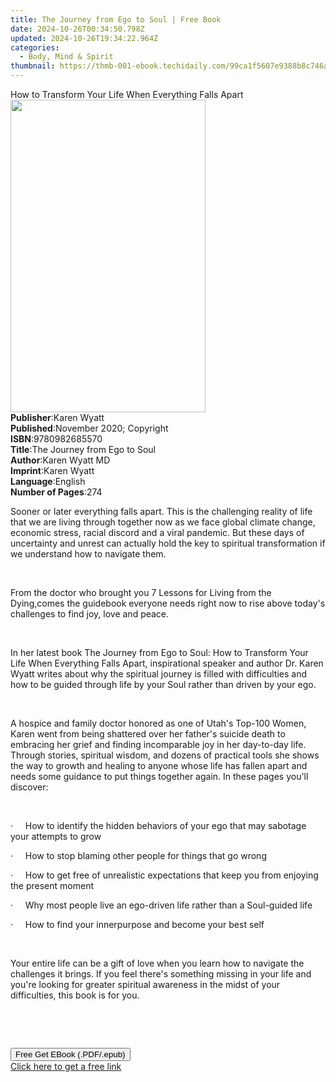 ```yaml
---
title: The Journey from Ego to Soul | Free Book
date: 2024-10-26T00:34:50.798Z
updated: 2024-10-26T19:34:22.964Z
categories:
  - Body, Mind & Spirit
thumbnail: https://thmb-001-ebook.techidaily.com/99ca1f5607e9388b8c746acd814bfbb662708d6a05ba052530bbe6d135a1e5eb.jpg
---
```

<main id="book-container">
  <div class="flex flex-col">
    <div class="book-brief flex-1 py-6 px-4 sm:p-6 md:py-10 md:px-8">
      <!-- brief-->
      <div class="book-brief-main">
        How to Transform Your Life When Everything Falls Apart
      </div>
    </div>
    <div
      class="book-meta-info flex-1 grid gap-4 col-start-1 col-end-3 row-start-1 sm:mb-6 sm:grid-cols-4 lg:gap-6 lg:col-start-2 lg:row-end-6 lg:row-span-6 lg:mb-0"
    >
      <div
        class="book-meta-info-left place-content-center mt-4 p-4 text-sm leading-6 col-start-2 col-span-2 dark:text-slate-400"
      >
        <img
          class="w-full h-500 object-cover rounded-lg sm:h-255 sm:col-span-2 lg:col-span-full"
          src="https://img-001-ebook.techidaily.com/26ce07f49884e1b53356c8fea188e432e1466e07602adb732675d0abe5dba4d0.jpg"
          alt=""
          width="312"
          height="500"
        />
      </div>
      <div
        class="book-meta-info-right mt-2 col-start-1 row-start-2 col-span-3 self-center"
      >
        <!-- meta data  -->
        <div class="flex flex-col px-4 md:px-8">
          <div class="flex-1">
            <strong>Publisher</strong>:<span class="px-2">Karen Wyatt</span>
          </div>
          <div class="flex-1">
            <strong>Published</strong>:<span class="px-2"
              >November 2020; Copyright</span
            >
          </div>
          <div class="flex-1">
            <strong>ISBN</strong>:<span class="px-2">9780982685570</span>
          </div>
          <div class="flex-1">
            <strong>Title</strong>:<span class="px-2"
              >The Journey from Ego to Soul</span
            >
          </div>
          <div class="flex-1">
            <strong>Author</strong>:<span class="px-2">Karen Wyatt MD</span>
          </div>
          <div class="flex-1">
            <strong>Imprint</strong>:<span class="px-2">Karen Wyatt</span>
          </div>
          <div class="flex-1">
            <strong>Language</strong>:<span class="px-2">English</span>
          </div>
          <div class="flex-1">
            <strong>Number of Pages</strong>:<span class="px-2">274</span>
          </div>
        </div>
      </div>
    </div>
    <div class="book-description flex-1 py-6 px-4 sm:p-6 md:py-10 md:px-8">
      <div class="book-description-main">
        <div accordion-content="" id="description">
          <p>
            Sooner or later everything falls apart. This is the challenging
            reality of life that we are living through together now as we face
            global climate change, economic stress, racial discord and a viral
            pandemic. But these days of uncertainty and unrest can actually hold
            the key to spiritual transformation if we understand how to navigate
            them.
          </p>
          <p><br /></p>
          <p>
            From the doctor who brought you&nbsp;7 Lessons for Living from the
            Dying,comes the guidebook everyone needs right now to rise above
            today's challenges to find joy, love and peace.
          </p>
          <p><br /></p>
          <p>
            In her latest book&nbsp;The Journey from Ego to Soul: How to
            Transform Your Life When Everything Falls Apart, inspirational
            speaker and author Dr. Karen Wyatt writes about why the spiritual
            journey is filled with difficulties and how to be guided through
            life by your Soul rather than driven by your ego.
          </p>
          <p><br /></p>
          <p>
            A hospice and family doctor honored as one of Utah's Top-100 Women,
            Karen went from being shattered over her father's suicide death to
            embracing her grief and finding incomparable joy in her day-to-day
            life. Through stories, spiritual wisdom, and dozens of practical
            tools she shows the way to growth and healing to anyone whose life
            has fallen apart and needs some guidance to put things together
            again. In these pages you'll discover:
          </p>
          <p><br /></p>
          <p>
            ·&nbsp;&nbsp;&nbsp;&nbsp;&nbsp;How to identify the hidden behaviors
            of your ego that may sabotage your attempts to grow
          </p>
          <p>
            ·&nbsp;&nbsp;&nbsp;&nbsp;&nbsp;How to stop blaming other people for
            things that go wrong
          </p>
          <p>
            ·&nbsp;&nbsp;&nbsp;&nbsp;&nbsp;How to get free of unrealistic
            expectations that keep you from enjoying the present moment
          </p>
          <p>
            ·&nbsp;&nbsp;&nbsp;&nbsp;&nbsp;Why most people live an ego-driven
            life rather than a Soul-guided life&nbsp;&nbsp;
          </p>
          <p>
            ·&nbsp;&nbsp;&nbsp;&nbsp;&nbsp;How to find your&nbsp;innerpurpose
            and become your best self
          </p>
          <p><br /></p>
          <p>
            Your entire life can be a gift of love when you learn how to
            navigate the challenges it brings. If you feel there's something
            missing in your life and you're looking for greater spiritual
            awareness in the midst of your difficulties, this book is for you.
          </p>
          <p><br /></p>
          <p><br /></p>
        </div>
        <div class="accordion-fader"></div>
      </div>
    </div>
    <div class="book-excerpts flex-1 py-6 px-4 sm:p-6 md:py-10 md:px-8"></div>
    <div
      class="book-about-author flex-1 py-6 px-4 sm:p-6 md:py-10 md:px-8"
    ></div>
    <div class="book-free-get flex-1 py-6 px-4 sm:p-6 md:py-10 md:px-8">
      <button
        id="btn-free-get"
        class="bg-blue-500 hover:bg-blue-700 text-white font-bold py-2 px-4 rounded"
      >
        Free Get EBook (.PDF/.epub)
      </button>
      <div id="countdown-display" class="px-2 text-lg mt-2"></div>
      <a
        id="free-link"
        class="hidden bg-blue-500 hover:bg-blue-700 text-white font-bold py-2 px-4 rounded"
        href="https://www.ebooks.com/en-us/book/210143799/the-journey-from-ego-to-soul/karen-wyatt-md/"
        target="_blank"
        >Click here to get a free link</a
      >
    </div>
    <script>
      let countdownTime = 0;
      let countdownInterval = null;
      document
        .getElementById('btn-free-get')
        .addEventListener('click', startCountdown);
      function startCountdown() {
        countdownTime = new Date().getTime() + 60000 * 3;
        countdownInterval = setInterval(updateCountdown, 1000);
        document.getElementById('btn-free-get').disabled = true;
        document
          .getElementById('btn-free-get')
          .classList.add('bg-gray-500', 'cursor-not-allowed');
      }
      function updateCountdown() {
        let currentTime = new Date().getTime();
        let timeLeft = countdownTime - currentTime;
        let secondsLeft = Math.floor(timeLeft / 1000);
        document.getElementById('countdown-display').innerHTML =
          `Remaining time: ${secondsLeft} seconds.`;
        if (secondsLeft <= 0) {
          clearInterval(countdownInterval);
          document.getElementById('btn-free-get').classList.add('hidden');
          document.getElementById('free-link').classList.remove('hidden');
          document.getElementById('countdown-display').innerHTML = '';
        }
      }
    </script>
  </div>
</main>

<ins class="adsbygoogle"
      style="display:block"
      data-ad-client="ca-pub-7571918770474297"
      data-ad-slot="8358498916"
      data-ad-format="auto"
      data-full-width-responsive="true"></ins>
    